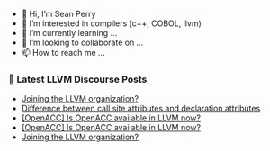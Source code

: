 - 👋 Hi, I’m Sean Perry
- 👀 I’m interested in compilers (c++, COBOL, llvm)
- 🌱 I’m currently learning ...
- 💞️ I’m looking to collaborate on ...
- 📫 How to reach me ...

<!---
s66perry/s66perry is a ✨ special ✨ repository because its `README.md` (this file) appears on your GitHub profile.
You can click the Preview link to take a look at your changes.
--->
### 📕 Latest LLVM Discourse Posts

<!-- DISCOURSE-LLVM:START -->
- [Joining the LLVM organization?](https://discourse.llvm.org/t/joining-the-llvm-organization/83980#post_4)
- [Difference between call site attributes and declaration attributes](https://discourse.llvm.org/t/difference-between-call-site-attributes-and-declaration-attributes/83902#post_8)
- [[OpenACC] Is OpenACC available in LLVM now?](https://discourse.llvm.org/t/openacc-is-openacc-available-in-llvm-now/83974#post_3)
- [[OpenACC] Is OpenACC available in LLVM now?](https://discourse.llvm.org/t/openacc-is-openacc-available-in-llvm-now/83974#post_2)
- [Joining the LLVM organization?](https://discourse.llvm.org/t/joining-the-llvm-organization/83980#post_3)
<!-- DISCOURSE-LLVM:END -->
